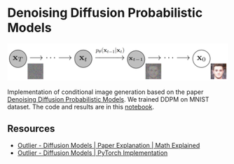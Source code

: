 # Denoising Diffusion Probabilistic Models

![DDPM](ddpm.png)

Implementation of conditional image generation based on the paper [Denoising Diffusion Probabilistic Models](https://arxiv.org/abs/2006.11239). We trained DDPM on MNIST dataset. The code and results are in this [notebook](DDPM.ipynb).

## Resources
- [Outlier - Diffusion Models | Paper Explanation | Math Explained](https://www.youtube.com/watch?v=HoKDTa5jHvg)
- [Outlier - Diffusion Models | PyTorch Implementation](https://www.youtube.com/watch?v=TBCRlnwJtZU)
